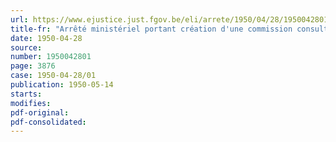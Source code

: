 ```yaml
---
url: https://www.ejustice.just.fgov.be/eli/arrete/1950/04/28/1950042801/justel
title-fr: "Arrêté ministériel portant création d'une commission consultative temporaire en matière de crédit professionnel aux classes moyennes"
date: 1950-04-28
source:
number: 1950042801
page: 3876
case: 1950-04-28/01
publication: 1950-05-14
starts:
modifies:
pdf-original:
pdf-consolidated:
---
```


